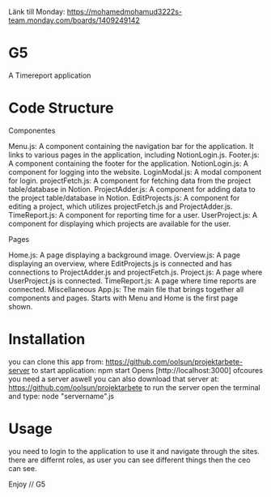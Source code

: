 Länk till Monday: https://mohamedmohamud3222s-team.monday.com/boards/1409249142
# G5
A Timereport application

# Code Structure

Componentes

Menu.js: A component containing the navigation bar for the application. It links to various pages in the application, including NotionLogin.js.
Footer.js: A component containing the footer for the application.
NotionLogin.js: A component for logging into the website.
LoginModal.js: A modal component for login.
projectFetch.js: A component for fetching data from the project table/database in Notion.
ProjectAdder.js: A component for adding data to the project table/database in Notion.
EditProjects.js: A component for editing a project, which utilizes projectFetch.js and ProjectAdder.js.
TimeReport.js: A component for reporting time for a user.
UserProject.js: A component for displaying which projects are available for the user.

Pages

Home.js: A page displaying a background image.
Overview.js: A page displaying an overview, where EditProjects.js is connected and has connections to ProjectAdder.js and projectFetch.js.
Project.js: A page where UserProject.js is connected.
TimeReport.js: A page where time reports are connected.
Miscellaneous
App.js: The main file that brings together all components and pages. Starts with Menu and Home is the first page shown.

# Installation
you can clone this app from:
https://github.com/oolsun/projektarbete-server
to start application: npm start
Opens [http://localhost:3000]
ofcoures you need a server aswell you can also download that server at:
https://github.com/oolsun/projektarbete
to run the server open the terminal and type: node "servername".js
            

# Usage
you need to login to the application to use it and navigate through the sites. there are differnt roles, as user you can see different things then the ceo can see.

Enjoy // G5

